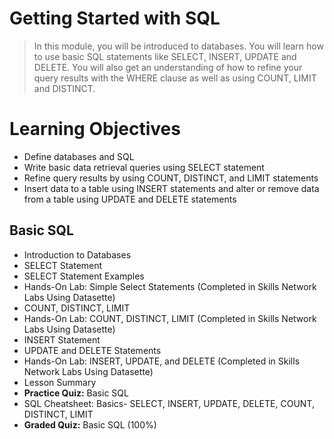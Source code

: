 # Getting Started with SQL
> In this module, you will be introduced to databases. You will learn how to use basic SQL statements like SELECT, INSERT, UPDATE and DELETE. You will also get an understanding of how to refine your query results with the WHERE clause as well as using COUNT, LIMIT and DISTINCT.
# Learning Objectives
- Define databases and SQL
- Write basic data retrieval queries using SELECT statement
- Refine query results by using COUNT, DISTINCT, and LIMIT statements
- Insert data to a table using INSERT statements and alter or remove data from a table using UPDATE and DELETE statements
## Basic SQL
- Introduction to Databases
- SELECT Statement
- SELECT Statement Examples
- Hands-On Lab: Simple Select Statements (Completed in Skills Network Labs Using Datasette)
- COUNT, DISTINCT, LIMIT
- Hands-On Lab: COUNT, DISTINCT, LIMIT (Completed in Skills Network Labs Using Datasette)
- INSERT Statement
- UPDATE and DELETE Statements
- Hands-On Lab: INSERT, UPDATE, and DELETE (Completed in Skills Network Labs Using Datasette)
- Lesson Summary
- **Practice Quiz:** Basic SQL 
- SQL Cheatsheet: Basics- SELECT, INSERT, UPDATE, DELETE, COUNT, DISTINCT, LIMIT
- **Graded Quiz:** Basic SQL (100%)
